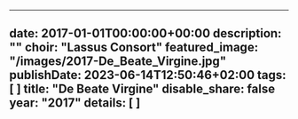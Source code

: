 
---
date: 2017-01-01T00:00:00+00:00
description: ""
choir: "Lassus Consort"
featured_image: "/images/2017-De_Beate_Virgine.jpg"
publishDate: 2023-06-14T12:50:46+02:00
tags: [
]
title: "De Beate Virgine"
disable_share: false
year: "2017"
details: [
]
---

